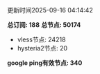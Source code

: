 更新时间2025-09-16 04:14:42

**总订阅: 188**
**总节点: 50174**
- vless节点: 24218
- hysteria2节点: 20

**google ping有效节点: 340**

